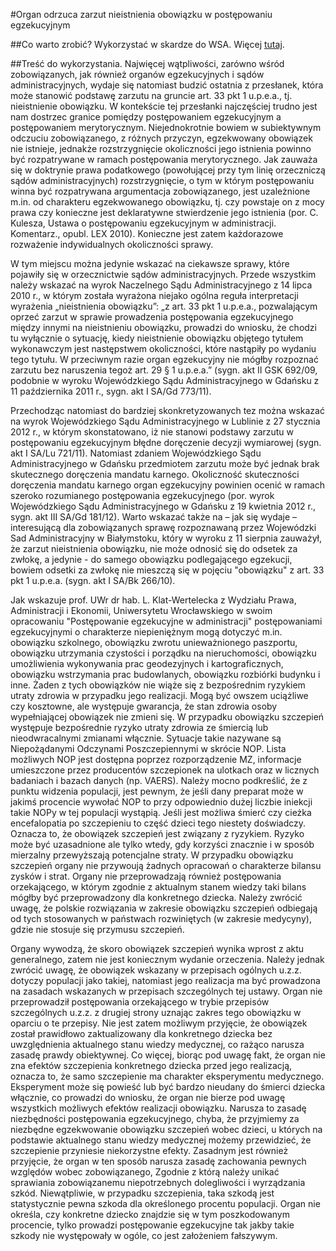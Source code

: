 #Organ odrzuca zarzut nieistnienia obowiązku w postępowaniu egzekucyjnym

##Co warto zrobić?
Wykorzystać w skardze do WSA. Więcej [tutaj](http://www.skarbowcy.pl/blaster/forum/viewtopic.php?f=8&t=421).

##Treść do wykorzystania.
Najwięcej wątpliwości, zarówno wśród zobowiązanych, jak również organów egzekucyjnych i sądów administracyjnych, wydaje się natomiast budzić ostatnia z przesłanek, która może stanowić podstawę zarzutu na gruncie art. 33 pkt 1 u.p.e.a., tj. nieistnienie obowiązku. W kontekście tej przesłanki najczęściej trudno jest nam dostrzec granice pomiędzy postępowaniem egzekucyjnym a postępowaniem merytorycznym. Niejednokrotnie bowiem w subiektywnym odczuciu zobowiązanego, z różnych przyczyn, egzekwowany obowiązek nie istnieje, jednakże rozstrzygnięcie okoliczności jego istnienia powinno być rozpatrywane w ramach postępowania merytorycznego. Jak zauważa się w doktrynie prawa podatkowego (powołującej przy tym linię orzeczniczą sądów administracyjnych) rozstrzygnięcie, o tym w którym postępowaniu winna być rozpatrywana argumentacja zobowiązanego, jest uzależnione m.in. od charakteru egzekwowanego obowiązku, tj. czy powstaje on z mocy prawa czy konieczne jest deklaratywne stwierdzenie jego istnienia (por. C. Kulesza, Ustawa o postępowaniu egzekucyjnym w administracji. Komentarz., opubl. LEX 2010). Konieczne jest zatem każdorazowe rozważenie indywidualnych okoliczności sprawy.

W tym miejscu można jedynie wskazać na ciekawsze sprawy, które pojawiły się w orzecznictwie sądów administracyjnych. Przede wszystkim należy wskazać na wyrok Naczelnego Sądu Administracyjnego z 14 lipca 2010 r., w którym została wyrażona niejako ogólna reguła interpretacji wyrażenia „nieistnienia obowiązku”: „z art. 33 pkt 1 u.p.e.a., pozwalającym oprzeć zarzut w sprawie prowadzenia postępowania egzekucyjnego między innymi na nieistnieniu obowiązku, prowadzi do wniosku, że chodzi tu wyłącznie o sytuację, kiedy nieistnienie obowiązku objętego tytułem wykonawczym jest następstwem okoliczności, które nastąpiły po wydaniu tego tytułu. W przeciwnym razie organ egzekucyjny nie mógłby rozpoznać zarzutu bez naruszenia tegoż art. 29 § 1 u.p.e.a.” (sygn. akt II GSK 692/09, podobnie w wyroku Wojewódzkiego Sądu Administracyjnego w Gdańsku z 11 października 2011 r., sygn. akt I SA/Gd 773/11).

Przechodząc natomiast do bardziej skonkretyzowanych tez można wskazać na wyrok Wojewódzkiego Sądu Administracyjnego w Lublinie z 27 stycznia 2012 r., w którym skonstatowano, iż nie stanowi podstawy zarzutu w postępowaniu egzekucyjnym błędne doręczenie decyzji wymiarowej (sygn. akt I SA/Lu 721/11). Natomiast zdaniem Wojewódzkiego Sądu Administracyjnego w Gdańsku przedmiotem zarzutu może być jednak brak skutecznego doręczenia mandatu karnego. Okoliczność skuteczności doręczenia mandatu karnego organ egzekucyjny powinien ocenić w ramach szeroko rozumianego postępowania egzekucyjnego (por. wyrok Wojewódzkiego Sądu Administracyjnego w Gdańsku z 19 kwietnia 2012 r., sygn. akt III SA/Gd 181/12). Warto wskazać także na – jak się wydaje – interesującą dla zobowiązanych sprawę rozpoznawaną przez Wojewódzki Sad Administracyjny w Białymstoku, który w wyroku z 11 sierpnia zauważył, że zarzut nieistnienia obowiązku, nie może odnosić się do odsetek za zwłokę, a jedynie - do samego obowiązku podlegającego egzekucji, bowiem odsetki za zwłokę nie mieszczą się w pojęciu "obowiązku" z art. 33 pkt 1 u.p.e.a. (sygn. akt I SA/Bk 266/10).

Jak wskazuje prof. UWr dr hab. L. Klat-Wertelecka z Wydziału Prawa, Administracji i Ekonomii, Uniwersytetu Wrocławskiego w swoim opracowaniu "Postępowanie egzekucyjne w administracji" postępowaniami egzekucyjnymi o charakterze niepieniężnym mogą dotyczyć m.in. obowiązku szkolnego, obowiązku zwrotu unieważnionego paszportu, obowiązku utrzymania czystości i  porządku na nieruchomości, obowiązku umożliwienia wykonywania prac geodezyjnych i kartograficznych, obowiązku wstrzymania prac budowlanych, obowiązku rozbiórki budynku i inne. Żaden z tych obowiązków nie wiąże się z bezpośrednim ryzykiem utraty zdrowia w przypadku jego realizacji. Mogą być owszem uciążliwe czy kosztowne, ale występuje gwarancja, że stan zdrowia osoby wypełniającej obowiązek nie zmieni się. W przypadku obowiązku szczepień występuje bezpośrednie ryzyko utraty zdrowia ze śmiercią lub nieodwracalnymi zmianami włącznie. Sytuacje takie nazywane są Niepożądanymi Odczynami Poszczepiennymi w skrócie NOP. Lista możliwych NOP jest dostępna poprzez rozporządzenie MZ, informacje umieszczone przez producentów szczepionek na ulotkach oraz w licznych badaniach i bazach danych (np. VAERS). Należy mocno podkreślić, że z punktu widzenia populacji, jest pewnym, że jeśli dany preparat może w jakimś procencie wywołać NOP to przy odpowiednio dużej liczbie iniekcji takie NOPy w tej populacji wystąpią. Jeśli jest możliwa śmierć czy cieżka encefalopatia po szczepieniu to część dzieci tego niestety doświadczy. Oznacza to, że obowiązek szczepień jest związany z ryzykiem. Ryzyko może być uzasadnione ale tylko wtedy, gdy korzyści znacznie i w sposób mierzalny przewyższają potencjalne straty. W przypadku obowiązku szczepień organy nie przywoują żadnych opracowań o charakterze bilansu zysków i strat. Organy nie przeprowadzają również postępowania orzekającego, w którym zgodnie z aktualnym stanem wiedzy taki bilans mógłby być przeprowadzony dla konkretnego dziecka. Należy zwrócić uwagę, że polskie rozwiązania w zakresie obowiązku szczepień odbiegają od tych stosowanych w państwach rozwiniętych (w zakresie medycyny), gdzie nie stosuje się przymusu szczepień.

Organy wywodzą, że skoro obowiązek szczepień wynika wprost z aktu generalnego, zatem nie jest koniecznym wydanie orzeczenia. Należy jednak zwrócić uwagę, że obowiązek wskazany w przepisach ogólnych u.z.z. dotyczy populacji jako takiej, natomiast jego realizacja ma być prowadzona na zasadach wskazanych w przepisach szczególnych tej ustawy. Organ nie przeprowadził postępowania orzekającego w trybie przepisów szczególnych u.z.z. z drugiej strony uznając zakres tego obowiązku w oparciu o te przepisy. Nie jest zatem możliwym przyjęcie, że obowiązek został prawidłowo zaktualizowany dla konkretnego dziecka bez uwzględnienia aktualnego stanu wiedzy medycznej, co rażąco narusza zasadę prawdy obiektywnej. Co więcej, biorąc pod uwagę fakt, że organ nie zna efektów szczepienia konkretnego dziecka przed jego realizacją, oznacza to, że samo szczepienie ma charakter eksperymentu medycznego. Eksperyment może się powieść lub być bardzo nieudany do śmierci dziecka włącznie, co prowadzi do wniosku, że organ nie bierze pod uwagę wszystkich możliwych efektów realizacji obowiązku. Narusza to zasadę niezbędności postępowania egzekucyjnego, chyba, że przyjmiemy za niezbędne egzekwowanie obowiązku szczepień wobec dzieci, u których na podstawie aktualnego stanu wiedzy medycznej możemy przewidzieć, że szczepienie przyniesie niekorzystne efekty. Zasadnym jest również przyjęcie, że organ w ten sposób narusza zasadę zachowania pewnych względów wobec zobowiązanego, Zgodnie z którą należy unikać sprawiania zobowiązanemu niepotrzebnych dolegliwości i
wyrządzania szkód. Niewątpliwie, w przypadku szczepienia, taka szkodą jest statystycznie pewna szkoda dla określonego procentu populacji. Organ nie określa, czy konkretne dziecko znajdzie się w tym poszkodowanym procencie, tylko prowadzi postępowanie egzekucyjne tak jakby takie szkody nie występowały w ogóle, co jest założeniem fałszywym.

 